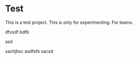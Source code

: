 
# Test
This is a test project. This is only for experimenting.
For teams.


dfvsdf bdfb

asd

sachjbsc
asdfsfe
sacsd
